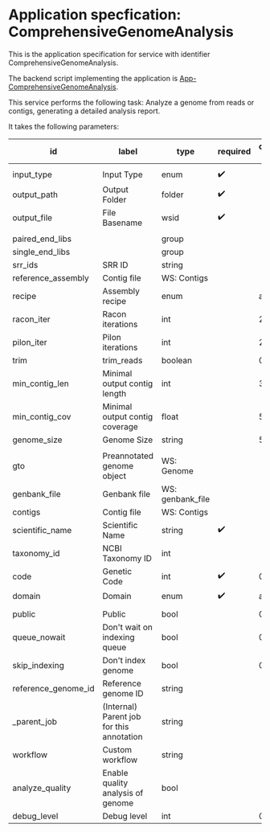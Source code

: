 
# Application specfication: ComprehensiveGenomeAnalysis

This is the application specification for service with identifier ComprehensiveGenomeAnalysis.

The backend script implementing the application is [App-ComprehensiveGenomeAnalysis](service-scripts/App-ComprehensiveGenomeAnalysis.pm).

This service performs the following task:   Analyze a genome from reads or contigs, generating a detailed analysis report.

It takes the following parameters:

| id | label | type | required | default value |
| -- | ----- | ---- | -------- | ------------ |
|  |  |   |  |  |
| input_type | Input Type | enum  | :heavy_check_mark: |  |
| output_path | Output Folder | folder  | :heavy_check_mark: |  |
| output_file | File Basename | wsid  | :heavy_check_mark: |  |
|  |  |   |  |  |
| paired_end_libs |  | group  |  |  |
| single_end_libs |  | group  |  |  |
| srr_ids | SRR ID | string  |  |  |
| reference_assembly | Contig file | WS: Contigs  |  |  |
| recipe | Assembly recipe | enum  |  | auto |
| racon_iter | Racon iterations | int  |  | 2 |
| pilon_iter | Pilon iterations | int  |  | 2 |
| trim | trim_reads | boolean  |  | 0 |
| min_contig_len | Minimal output contig length | int  |  | 300 |
| min_contig_cov | Minimal output contig coverage | float  |  | 5 |
| genome_size | Genome Size | string  |  | 5M |
|  |  |   |  |  |
| gto | Preannotated genome object | WS: Genome  |  |  |
| genbank_file | Genbank file | WS: genbank_file  |  |  |
| contigs | Contig file | WS: Contigs  |  |  |
| scientific_name | Scientific Name | string  | :heavy_check_mark: |  |
| taxonomy_id | NCBI Taxonomy ID | int  |  |  |
| code | Genetic Code | int  | :heavy_check_mark: | 0 |
| domain | Domain | enum  | :heavy_check_mark: | auto |
|  |  |   |  |  |
| public | Public | bool  |  | 0 |
| queue_nowait | Don't wait on indexing queue | bool  |  | 0 |
| skip_indexing | Don't index genome | bool  |  | 0 |
| reference_genome_id | Reference genome ID | string  |  |  |
| _parent_job | (Internal) Parent job for this annotation | string  |  |  |
| workflow | Custom workflow | string  |  |  |
| analyze_quality | Enable quality analysis of genome | bool  |  |  |
| debug_level | Debug level | int  |  | 0 |

